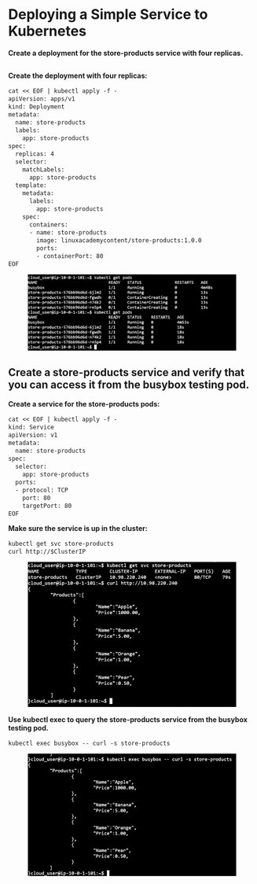 # Deploying a Simple Service to Kubernetes

**Create a deployment for the store-products service with four replicas.**

##

**Create the deployment with four replicas:**

```
cat << EOF | kubectl apply -f -
apiVersion: apps/v1
kind: Deployment
metadata:
  name: store-products
  labels:
    app: store-products
spec:
  replicas: 4
  selector:
    matchLabels:
      app: store-products
  template:
    metadata:
      labels:
        app: store-products
    spec:
      containers:
      - name: store-products
        image: linuxacademycontent/store-products:1.0.0
        ports:
        - containerPort: 80
EOF
```

<figure><img src="../../../.gitbook/assets/image.png" alt=""><figcaption></figcaption></figure>

## Create a store-products service and verify that you can access it from the busybox testing pod.

**Create a service for the store-products pods:**

```
cat << EOF | kubectl apply -f -
kind: Service
apiVersion: v1
metadata:
  name: store-products
spec:
  selector:
    app: store-products
  ports:
  - protocol: TCP
    port: 80
    targetPort: 80
EOF
```

**Make sure the service is up in the cluster:**

```
kubectl get svc store-products
curl http://$ClusterIP
```

<figure><img src="../../../.gitbook/assets/image (1).png" alt=""><figcaption></figcaption></figure>

**Use kubectl exec to query the store-products service from the busybox testing pod.**

```
kubectl exec busybox -- curl -s store-products
```

<figure><img src="../../../.gitbook/assets/image (2).png" alt=""><figcaption></figcaption></figure>











